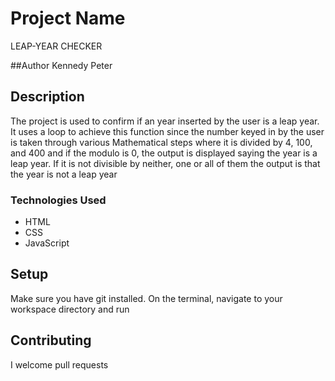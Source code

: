 # Project Name

LEAP-YEAR CHECKER

##Author
Kennedy Peter

## Description

The project is used to confirm if an year inserted by the user is a leap year. It uses a loop to achieve this function since the number keyed in
by the user is taken through various Mathematical steps where it is divided by 4, 100, and 400 and if the modulo is 0, the output is displayed
saying the year is a leap year. If it is not divisible by neither, one or all of them the output is that the year is not a leap year 
### Technologies Used
* HTML
* CSS
* JavaScript

## Setup

Make sure you have git installed. On the terminal, navigate to your workspace directory and run


## Contributing

I welcome pull requests
